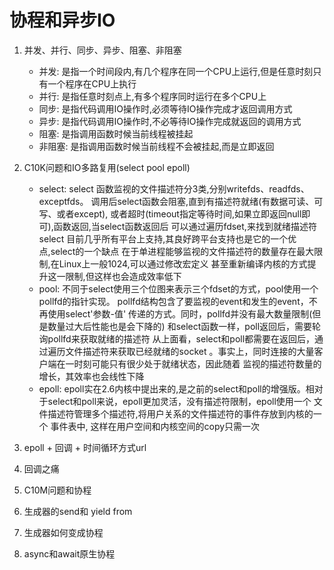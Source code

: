 # 协程和异步IO
1. 并发、并行、同步、异步、阻塞、非阻塞
    - 并发: 是指一个时间段内,有几个程序在同一个CPU上运行,但是任意时刻只有一个程序在CPU上执行
    - 并行: 是指任意时刻点上,有多个程序同时运行在多个CPU上
    - 同步: 是指代码调用IO操作时,必须等待IO操作完成才返回调用方式
    - 异步: 是指代码调用IO操作时,不必等待IO操作完成就返回的调用方式
    - 阻塞: 是指调用函数时候当前线程被挂起
    - 非阻塞: 是指调用函数时候当前线程不会被挂起,而是立即返回

2. C10K问题和IO多路复用(select pool epoll)
    - select: select 函数监视的文件描述符分3类,分别writefds、readfds、exceptfds。
    调用后select函数会阻塞,直到有描述符就绪(有数据可读、可写、或者except),
     或者超时(timeout指定等待时间,如果立即返回null即可),函数返回,当select函数返回后
     可以通过遍历fdset,来找到就绪描述符
     select 目前几乎所有平台上支持,其良好跨平台支持也是它的一个优点,select的一个缺点
     在于单进程能够监视的文件描述符的数量存在最大限制,在Linux上一般1024,可以通过修改宏定义
     甚至重新编译内核的方式提升这一限制,但这样也会造成效率低下
    - pool: 不同于select使用三个位图来表示三个fdset的方式，pool使用一个
            pollfd的指针实现。
            pollfd结构包含了要监视的event和发生的event，不再使用select'参数-值'
            传递的方式。同时，pollfd并没有最大数量限制(但是数量过大后性能也是会下降的)
            和select函数一样，poll返回后，需要轮询pollfd来获取就绪的描述符
            从上面看，select和poll都需要在返回后，通过遍历文件描述符来获取已经就绪的socket
            。事实上，同时连接的大量客户端在一时刻可能只有很少处于就绪状态，因此随着
            监视的描述符数量的增长，其效率也会线性下降
    - epoll: epoll实在2.6内核中提出来的,是之前的select和poll的增强版。相对
             于select和poll来说，epoll更加灵活，没有描述符限制，epoll使用一个
             文件描述符管理多个描述符,将用户关系的文件描述符的事件存放到内核的一个
             事件表中, 这样在用户空间和内核空间的copy只需一次
3. epoll + 回调 + 时间循环方式url
4. 回调之痛
5. C10M问题和协程
6. 生成器的send和 yield from
7. 生成器如何变成协程
8. async和await原生协程
